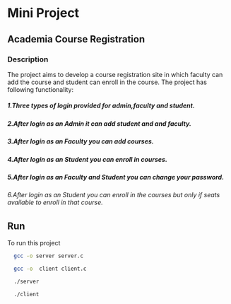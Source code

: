 # Mini Project

## Academia Course Registration

### Description
The project aims to develop a course registration site in which faculty can add the course and student can enroll in the course.
The project has following functionality:
##### 1.Three types of login provided for admin,faculty and student.
##### 2.After login as an Admin it can add student and and faculty.
##### 3.After login as an Faculty you can add courses.
##### 4.After login as an Student you can enroll in courses.
##### 5.After login as an Faculty and Student you can change your password.
###### 6.After login as an Student you can enroll in the courses but only if seats available to enroll in that course.










## Run
To run this project 

```bash
  gcc -o server server.c
```
```bash
  gcc -o  client client.c
```
```bash
  ./server
```
```bash
  ./client
```

